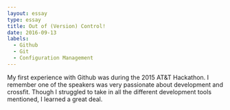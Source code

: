 ```yaml
---
layout: essay
type: essay
title: Out of (Version) Control!
date: 2016-09-13
labels:
  - Github
  - Git
  - Configuration Management
---
```


My first experience with Github was during the 2015 AT&T Hackathon. I remember one of the speakers was very passionate about development and crossfit. Though I struggled to take in all the different development tools mentioned, I learned a great deal.